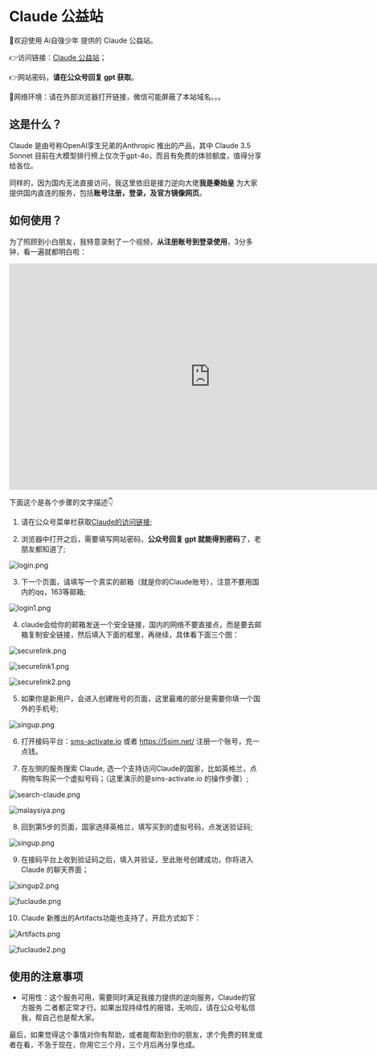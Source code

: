 # Claude 公益站

🎉欢迎使用 Ai自强少年 提供的 Claude 公益站。

👉访问链接：[Claude 公益站](https://claude.hugai.top)；

👉网站密码，**请在公众号回复 gpt 获取**。

🚦网络环境：请在外部浏览器打开链接，微信可能屏蔽了本站域名。。。

## 这是什么？

Claude 是由号称OpenAI孪生兄弟的Anthropic 推出的产品，其中 Claude 3.5 Sonnet 目前在大模型排行榜上仅次于gpt-4o，而且有免费的体验额度，值得分享给各位。

同样的，因为国内无法直接访问，我这里依旧是接力逆向大佬**我是秦始皇** 为大家提供国内直连的服务，包括**账号注册，登录，及官方镜像网页**。

## 如何使用？

为了照顾到小白朋友，我特意录制了一个视频，**从注册账号到登录使用**，3分多钟，看一遍就都明白啦：

<iframe src="https://home.aiporters.com/video/claude.webm" allow="fullscreen" allowfullscreen="" width="800" height="450" style="border:0"></iframe>

下面这个是各个步骤的文字描述👇

1. 请在公众号菜单栏获取[Claude的访问链接](https://claude.hugai.top);

2. 浏览器中打开之后，需要填写网站密码，**公众号回复 gpt 就能得到密码**了，老朋友都知道了;

![login.png](claude/login.png)

3. 下一个页面，请填写一个真实的邮箱（就是你的Claude账号），注意不要用国内的qq，163等邮箱;

![login1.png](claude/login1.png)

4. claude会给你的邮箱发送一个安全链接，国内的网络不要直接点，而是要去邮箱复制安全链接，然后填入下面的框里，再继续，具体看下面三个图：

![securelink.png](claude/securelink.png)

![securelink1.png](claude/securelink2.png)

![securelink2.png](claude/securelink3.png)

5. 如果你是新用户，会进入创建账号的页面，这里最难的部分是需要你填一个国外的手机号;

![singup.png](claude/singup.png)

6. 打开接码平台：[sms-activate.io](https://sms-activate.io/) 或者 https://5sim.net/ 注册一个账号，充一点钱。

7. 在左侧的服务搜索 Claude, 选一个支持访问Claude的国家，比如英格兰，点购物车购买一个虚拟号码；（这里演示的是sms-activate.io 的操作步骤）;

![search-claude.png](claude/search-claude.png)

![malaysiya.png](claude/malaysiya.png)

8. 回到第5步的页面，国家选择英格兰，填写买到的虚拟号码，点发送验证码;

![singup.png](claude/singup.png)

9. 在接码平台上收到验证码之后，填入并验证，至此账号创建成功，你将进入Claude 的聊天界面；

![singup2.png](claude/singup2.png)

![fuclaude.png](claude/fuclaude.png)

10. Claude 新推出的Artifacts功能也支持了，开启方式如下：

![Artifacts.png](claude/Artifacts.png)

![fuclaude2.png](claude/fuclaude2.png)

## 使用的注意事项

- 可用性：这个服务可用，需要同时满足我接力提供的逆向服务，Claude的官方服务 二者都正常才行。如果出现持续性的报错，无响应，请在公众号私信我，帮自己也是帮大家。

最后，如果觉得这个事情对你有帮助，或者能帮助到你的朋友，求个免费的转发或者在看，不急于现在，你用它三个月，三个月后再分享也成。